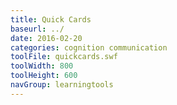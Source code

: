 ```yaml
---
title: Quick Cards
baseurl: ../
date: 2016-02-20
categories: cognition communication
toolFile: quickcards.swf
toolWidth: 800
toolHeight: 600
navGroup: learningtools
---
```

